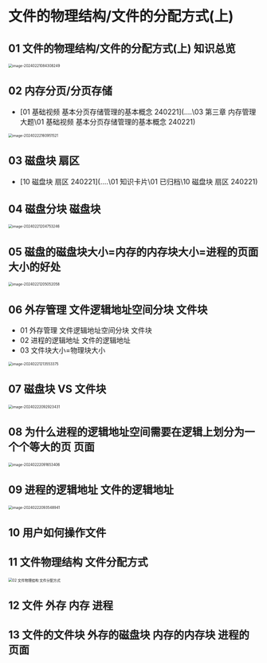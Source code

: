 # 文件的物理结构/文件的分配方式(上)



## 01 文件的物理结构/文件的分配方式(上) 知识总览

<img src="https://cvp.oss-cn-shanghai.aliyuncs.com/picgo/202402210843478.png" alt="image-20240221084308249" style="zoom:50%;" />

## 02 内存分页/分页存储

*  [01 基础视频 基本分页存储管理的基本概念 240221](..\..\03 第三章 内存管理大题\01 基础视频 基本分页存储管理的基本概念 240221) 

<img src="https://cvp.oss-cn-shanghai.aliyuncs.com/picgo/202402221609118.png" alt="image-20240222160951521" style="zoom:50%;" />



## 03 磁盘块 扇区

*  [10 磁盘块 扇区 240221](..\..\01 知识卡片\01 已归档\10 磁盘块 扇区 240221) 



## 04 磁盘分块 磁盘块

<img src="https://cvp.oss-cn-shanghai.aliyuncs.com/picgo/202402212047454.png" alt="image-20240221204753246" style="zoom:50%;" />



## 05 磁盘的磁盘块大小=内存的内存块大小=进程的页面大小的好处

<img src="https://cvp.oss-cn-shanghai.aliyuncs.com/picgo/202402212050179.png" alt="image-20240221205052058" style="zoom:50%;" />

## 06 外存管理 文件逻辑地址空间分块 文件块

* 01 外存管理 文件逻辑地址空间分块 文件块
* 02 进程的逻辑地址 文件的逻辑地址
* 03 文件块大小=物理块大小

<img src="https://cvp.oss-cn-shanghai.aliyuncs.com/picgo/202402212135506.png" alt="image-20240221213553375" style="zoom:50%;" />



## 07 磁盘块 VS 文件块

<img src="https://cvp.oss-cn-shanghai.aliyuncs.com/picgo/202402220929787.png" alt="image-20240222092923431" style="zoom:50%;" />



## 08 为什么进程的逻辑地址空间需要在逻辑上划分为一个个等大的页 页面

<img src="https://cvp.oss-cn-shanghai.aliyuncs.com/picgo/202402220916611.png" alt="image-20240222091653406" style="zoom:50%;" />

## 09 进程的逻辑地址 文件的逻辑地址

<img src="https://cvp.oss-cn-shanghai.aliyuncs.com/picgo/202402220935104.png" alt="image-20240222093548941" style="zoom:50%;" />

## 10 用户如何操作文件



## 11 文件物理结构 文件分配方式

<img src="https://cvp.oss-cn-shanghai.aliyuncs.com/picgo/202402210917224.png" alt="02 文件物理结构 文件分配方式" style="zoom:50%;" />



## 12 文件 外存 内存 进程





## 13 文件的文件块 外存的磁盘块 内存的内存块 进程的页面
